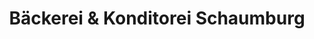 ---
title: "Bäckerei & Konditorei Schaumburg"
url: /kassel/baeckerei-und-konditorei-schaumburg/
shop: Bäckerei
---